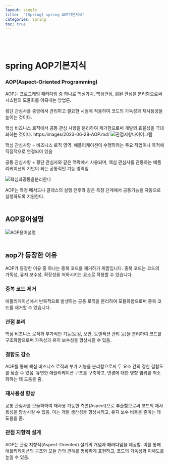 ```yaml
---
layout: single
title:  "[Spring] spring AOP기본지식"
categories: Spring
toc: true
---
```

<br><br>

# spring AOP기본지식 #

<h3> AOP(Aspect-Oriented Programming)</h3>

AOP는 프로그래밍 패러다임 중 하나로 핵심가치, 핵심관심, 횡된 관심을 분리함으로써 시스템의 모듈화를 이뤄내는 방법론.

횡단 관심사를 중앙에서 관리하고 필요한 시점에 적용하여 코드의 가독성과 재사용성을 높이는 것이다.

핵심 비즈니스 로직에서 공통 관심 사항을 분리하여 제거함으로써 개발의 효율성을 극대화하는 것이다.
https:/images/2023-06-28-AOP.md/
![관점지향다이어그램](https:/images/2023-06-28-AOP.md/관점지향다이어그램.png)

핵심 관심사항 = 비즈니스 로직 영역. 애플리케이션이 수행하려는 주요 작업이나 목적에 직접적으로 연결되어 있음

공통 관심사항 = 횡단 관심사와 같은 맥락에서 사용되며, 핵심 관심사를 관통하는 애플리케이션의 기반이 되는 공통적인 기능 영역임


![핵심과공통을분리한다](https:/images/2023-06-28-AOP.md/핵심과공통을분리한다.png)

AOP는 특정 메서드나 클래스의 실행 전후와 같은 특정 단계에서 공통기능을 자동으로 실행하도록 지원한다.
<br><br>


## AOP용어설명 ##

![AOP용어설명](https:/images/2023-06-28-AOP.md/AOP용어설명.png)
<br><br>


## aop가 등장한 이유 ##

AOP가 등장한 이유 중 하나는 중복 코드를 제거하기 위함입니다. 중복 코드는 코드의 가독성, 유지 보수성, 확장성을 저하시키는 요소로 작용할 수 있습니다.
<br>

### 중복 코드 제거 ###

애플리케이션에서 반복적으로 발생하는 공통 로직을 분리하여 모듈화함으로써 중복 코드를 제거할 수 있습니다.
<br>

### 관점 분리 ###

핵심 비즈니스 로직과 부가적인 기능(로깅, 보안, 트랜잭션 관리 등)을 분리하여 코드를 구조화함으로써 가독성과 유지 보수성을 향상시킬 수 있음.
<br>

### 결합도 감소 ###

AOP를 통해 핵심 비즈니스 로직과 부가 기능을 분리함으로써 두 요소 간의 강한 결합도를 낮출 수 있음. 유연한 애플리케이션 구조를 구축하고, 변경에 대한 영향 범위를 최소화하는 데 도움을 줌.
<br>

### 재사용성 향상 ###

공통 관심사를 모듈화하여 재사용 가능한 측면(Aspect)으로 추출함으로써 코드의 재사용성을 향상시킬 수 있음. 이는 개발 생산성을 향상시키고, 유지 보수 비용을 줄이는 데 도움을 줌.
<br>

### 관점 지향적 설계 ### 

AOP는 관점 지향적(Aspect-Oriented) 설계의 개념과 패러다임을 제공함. 이를 통해 애플리케이션의 구조와 모듈 간의 관계를 명확하게 표현하고, 코드의 가독성과 이해도를 높일 수 있음.
<br>

